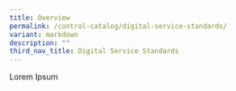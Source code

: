 ```yaml
---
title: Overview
permalink: /control-catalog/digital-service-standards/
variant: markdown
description: ""
third_nav_title: Digital Service Standards
---
```

Lorem Ipsum